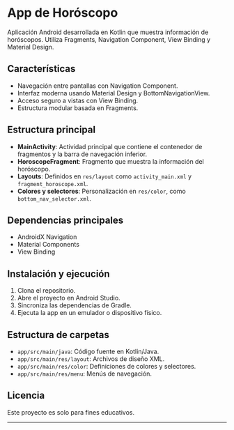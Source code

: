 # App de Horóscopo

Aplicación Android desarrollada en Kotlin que muestra información de horóscopos. Utiliza Fragments, Navigation Component, View Binding y Material Design.

## Características

- Navegación entre pantallas con Navigation Component.
- Interfaz moderna usando Material Design y BottomNavigationView.
- Acceso seguro a vistas con View Binding.
- Estructura modular basada en Fragments.

## Estructura principal

- **MainActivity**: Actividad principal que contiene el contenedor de fragmentos y la barra de navegación inferior.
- **HoroscopeFragment**: Fragmento que muestra la información del horóscopo.
- **Layouts**: Definidos en `res/layout` como `activity_main.xml` y `fragment_horoscope.xml`.
- **Colores y selectores**: Personalización en `res/color`, como `bottom_nav_selector.xml`.

## Dependencias principales

- AndroidX Navigation
- Material Components
- View Binding

## Instalación y ejecución

1. Clona el repositorio.
2. Abre el proyecto en Android Studio.
3. Sincroniza las dependencias de Gradle.
4. Ejecuta la app en un emulador o dispositivo físico.

## Estructura de carpetas

- `app/src/main/java`: Código fuente en Kotlin/Java.
- `app/src/main/res/layout`: Archivos de diseño XML.
- `app/src/main/res/color`: Definiciones de colores y selectores.
- `app/src/main/res/menu`: Menús de navegación.

## Licencia

Este proyecto es solo para fines educativos.

---